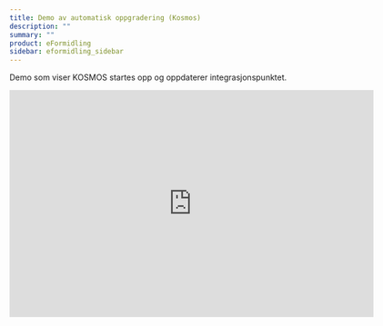 ```yaml
---
title: Demo av automatisk oppgradering (Kosmos)
description: ""
summary: ""
product: eFormidling
sidebar: eformidling_sidebar
---
```


Demo som viser KOSMOS startes opp og oppdaterer integrasjonspunktet.

<iframe alt="Video om hvordan en installerer og oppdaterer integrasjonspunktet" src="https://player.vimeo.com/video/648594394?h=d13da10af1" width="640" height="400" frameborder="0" allow="autoplay; fullscreen; picture-in-picture" allowfullscreen></iframe>
